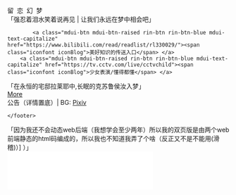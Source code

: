 <!--
 * AyagawaSeirin's Page
 * Last Update: 2020-02-05
 * GitHub: https://github.com/AyagawaSeirin/
 * Made with love by AyagawaSeirin [https://qwq.best/]
 * 此个人主页运行于GithubPages，如果你也想使用，在我的公开仓库内即可找到源码。您可以任意修改，但请注明本原作者。
-->
<html lang="zh-CN">
<head>
    <meta charset="utf-8">
    <title>强忍着泪水笑着说再见 | 让我们永远在梦中相会吧</title>
    <meta name="viewport" content="width=device-width, initial-scale=1.0,maximum-scale=1.0, user-scalable=no">
    <link rel="stylesheet" href="https://cdn.jsdelivr.net/gh/AyagawaSeirin/homepage@double/mdui/css/mdui.min.css">
    <link rel="stylesheet" href="https://cdn.jsdelivr.net/gh/AyagawaSeirin/homepage@double/assets/css/main.css">
    <link rel="stylesheet" href="https://cdn.jsdelivr.net/gh/AyagawaSeirin/homepage@double/assets/css/index.css">
    <link rel="icon" href="https://cdn.jsdelivr.net/gh/AyagawaSeirin/homepage@double/assets/img/logo-circul-100.png">
    <script>
        var _hmt = _hmt || [];
        (function() {
            var hm = document.createElement("script");
            hm.src = "https://hm.baidu.com/hm.js?c8493223ca0fc5718b7da621552fdd73";
            var s = document.getElementsByTagName("script")[0];
            s.parentNode.insertBefore(hm, s);
        })();
    </script>
</head>
<body>
<div id="rin-bg"></div>
<main id="rin-main">
    <div id="rin-headimg"></div>
    <div class="rin-name">留&nbsp;&nbsp;恋&nbsp;&nbsp;幻&nbsp;&nbsp;梦</div>
  <div class="rin-description">「强忍着泪水笑着说再见 | 让我们永远在梦中相会吧」</div>
	
            <a class="mdui-btn mdui-btn-raised rin-btn rin-btn-blue mdui-text-capitalize" href="https://www.bilibili.com/read/readlist/rl330029/"><span class="iconfont iconBlog">美好知识的传送入口</span> </a>
	    <a class="mdui-btn mdui-btn-raised rin-btn rin-btn-blue mdui-text-capitalize" href="https://tv.cctv.com/live/cctvchild"><span class="iconfont iconBlog">少女表演/懂得都懂</span> </a>
<div class="rin-description">「在永恒的宅邸拉莱耶中,长眠的克苏鲁侯汝入梦」</div>
    <div class="rin-tr"></div>
    <a class="mdui-btn mdui-btn-raised rin-btn rin-btn-blue mdui-text-capitalize" href="https://figerous.github.io/"><span class="iconfont iconBlog"></span> More</a>
</main>
<footer id="rin-footer">
    <div>公告（详情置底）| BG: <a href="https://www.pixiv.net/artworks/56652667" id="bg-link" target="_blank">Pixiv</a></div>

    </footer>
<script src="https://cdn.jsdelivr.net/gh/AyagawaSeirin/homepage@double/mdui/js/mdui.min.js"></script>
<script src="https://cdn.jsdelivr.net/gh/AyagawaSeirin/homepage@double/assets/js/main.js"></script>
</body>
</html>
<div class="rin-description">「因为我还不会动态web后端（我想学会至少两年）所以我的双页版是由两个web前端静态的html码编成的，所以我也不知道我弄了个啥（反正又不是不能用(滑稽)）]
）」</div>
<iframe frameborder="no" border="0" marginwidth="0" marginheight="0" width=330 height=86 src="//music.163.com/outchain/player?type=2&id=718551&auto=1&height=66"></iframe>
